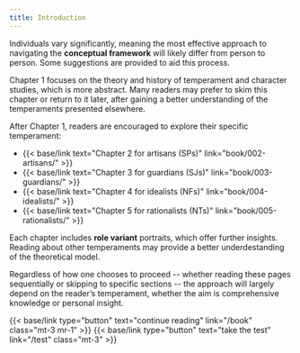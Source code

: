 ```yaml
---
title: Introduction
---
```

Individuals vary significantly, meaning the most effective approach to navigating the **conceptual framework** will likely differ from person to person. Some suggestions are provided to aid this process.

Chapter 1 focuses on the theory and history of temperament and character studies, which is more abstract. Many readers may prefer to skim this chapter or return to it later, after gaining a better understanding of the temperaments presented elsewhere.

After Chapter 1, readers are encouraged to explore their specific temperament:

- {{< base/link text="Chapter 2 for artisans (SPs)" link="book/002-artisans/" >}}
- {{< base/link text="Chapter 3 for guardians (SJs)" link="book/003-guardians/" >}}
- {{< base/link text="Chapter 4 for idealists (NFs)" link="book/004-idealists/" >}}
- {{< base/link text="Chapter 5 for rationalists (NTs)" link="book/005-rationalists/" >}}

Each chapter includes **role variant** portraits, which offer further insights. Reading about other temperaments may provide a better underdestanding of the theoretical model. 

Regardless of how one chooses to proceed -- whether reading these pages sequentially or skipping to specific sections -- the approach will largely depend on the reader’s temperament, whether the aim is comprehensive knowledge or personal insight.

{{< base/link type="button" text="continue reading" link="/book" class="mt-3 mr-1" >}}
{{< base/link type="button" text="take the test" link="/test" class="mt-3" >}}
